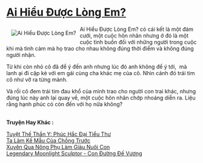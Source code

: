 <a href="https://utruyen.com/ai-hieu-duoc-long-em/12698/" title="Ai Hiểu Được Lòng Em?"><h1>Ai Hiểu Được Lòng Em?</h1></a><div style="display:table"><img align="right" style="float: left; padding: 10px;" src="https://utruyen.com/images/story/200x260/ai-hieu-duoc-long-em.jpg" alt="Ai Hiểu Được Lòng Em?">Ai Hiểu Được Lòng Em? có cái kết là một đám cưới, một cuộc hôn nhân nhưng ở đó là một cuộc tình buồn đối với những người trong cuộc khi mà tình cảm mà họ trao cho nhau không đúng thời điểm và không đúng người nhận. <p></p>Từ khi còn nhỏ cô đã để ý đến anh nhưng lúc đó anh không để ý tới,  mà lanh ại đi cặp kè với em gái cùng cha khác mẹ của cô. Nhìn cảnh đó trái tim cô như vỡ ra từng mảnh.<p></p>Và rồi cô đem trái tim đau khổ của mình trao cho người con trai khác, nhưng đúng lúc này anh lại quay về, một cuộc hôn nhân chớp nhoáng diễn ra. Liệu rằng hạnh phúc có còn đến với họ nữa không?</div><p><br><b>Truyện Hay Khác :</b></p><a href="https://utruyen.com/tuyet-the-than-y-phuc-hac-dai-tieu-thu/16315/" alt="Tuyệt Thế Thần Y: Phúc Hắc Đại Tiểu Thư">Tuyệt Thế Thần Y: Phúc Hắc Đại Tiểu Thư</a><br/><a href="https://truyenngontinhay.wordpress.com/2019/10/03/ta-lam-ke-mau-cua-chong-truoc/" alt="Ta Làm Kế Mẫu Của Chồng Trước">Ta Làm Kế Mẫu Của Chồng Trước</a><br/><a href="https://github.com/quanluxury/ngontinhhot/tree/master/truyenhay/19143/" alt="Xuyên Qua Nông Phụ Làm Giàu Nuôi Con">Xuyên Qua Nông Phụ Làm Giàu Nuôi Con</a><br/><a href="https://truyenngontinhay.wordpress.com/2019/10/03/legendary-moonlight-sculptor-con-duong-de-vuong/" alt="Legendary Moonlight Sculptor - Con Đường Đế Vương">Legendary Moonlight Sculptor - Con Đường Đế Vương</a><br/>